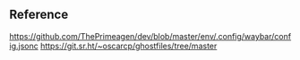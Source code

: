 ## Reference

https://github.com/ThePrimeagen/dev/blob/master/env/.config/waybar/config.jsonc
https://git.sr.ht/~oscarcp/ghostfiles/tree/master

